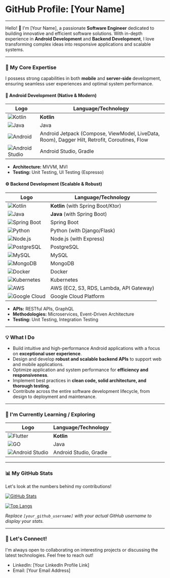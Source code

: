 # GitHub Profile: [Your Name]

---

Hello! 👋 I'm [Your Name], a passionate **Software Engineer** dedicated to building innovative and efficient software solutions. With in-depth experience in **Android Development** and **Backend Development**, I love transforming complex ideas into responsive applications and scalable systems.

---

### 🚀 My Core Expertise

I possess strong capabilities in both **mobile** and **server-side** development, ensuring seamless user experiences and optimal system performance.

#### 📱 Android Development (Native & Modern)
| Logo | Language/Technology |
|---|---|
| ![Kotlin](https://raw.githubusercontent.com/devicons/devicon/master/icons/kotlin/kotlin-original.svg) | **Kotlin** |
| ![Java](https://raw.githubusercontent.com/devicons/devicon/master/icons/java/java-original.svg) | Java |
| ![Android](https://raw.githubusercontent.com/devicons/devicon/master/icons/android/android-original.svg) | Android Jetpack (Compose, ViewModel, LiveData, Room), Dagger Hilt, Retrofit, Coroutines, Flow |
| ![Android Studio](https://raw.githubusercontent.com/devicons/devicon/master/icons/androidstudio/androidstudio-original.svg) | Android Studio, Gradle |

* **Architecture:** MVVM, MVI
* **Testing:** Unit Testing, UI Testing (Espresso)

#### ⚙️ Backend Development (Scalable & Robust)
| Logo | Language/Technology |
|---|---|
| ![Kotlin](https://raw.githubusercontent.com/devicons/devicon/master/icons/kotlin/kotlin-original.svg) | **Kotlin** (with Spring Boot/Ktor) |
| ![Java](https://raw.githubusercontent.com/devicons/devicon/master/icons/java/java-original.svg) | **Java** (with Spring Boot) |
| ![Spring Boot](https://raw.githubusercontent.com/devicons/devicon/master/icons/spring/spring-original.svg) | Spring Boot |
| ![Python](https://raw.githubusercontent.com/devicons/devicon/master/icons/python/python-original.svg) | Python (with Django/Flask) |
| ![Node.js](https://raw.githubusercontent.com/devicons/devicon/master/icons/nodejs/nodejs-original.svg) | Node.js (with Express) |
| ![PostgreSQL](https://raw.githubusercontent.com/devicons/devicon/master/icons/postgresql/postgresql-original.svg) | PostgreSQL |
| ![MySQL](https://raw.githubusercontent.com/devicons/devicon/master/icons/mysql/mysql-original.svg) | MySQL |
| ![MongoDB](https://raw.githubusercontent.com/devicons/devicon/master/icons/mongodb/mongodb-original.svg) | MongoDB |
| ![Docker](https://raw.githubusercontent.com/devicons/devicon/master/icons/docker/docker-original.svg) | Docker |
| ![Kubernetes](https://raw.githubusercontent.com/devicons/devicon/master/icons/kubernetes/kubernetes-plain.svg) | Kubernetes |
| ![AWS](https://raw.githubusercontent.com/devicons/devicon/master/icons/amazonwebservices/amazonwebservices-original.svg) | AWS (EC2, S3, RDS, Lambda, API Gateway) |
| ![Google Cloud](https://raw.githubusercontent.com/devicons/devicon/master/icons/googlecloud/googlecloud-original.svg) | Google Cloud Platform |

* **APIs:** RESTful APIs, GraphQL
* **Methodologies:** Microservices, Event-Driven Architecture
* **Testing:** Unit Testing, Integration Testing

---

### 💡 What I Do

* Build intuitive and high-performance Android applications with a focus on **exceptional user experience**.
* Design and develop **robust and scalable backend APIs** to support web and mobile applications.
* Optimize application and system performance for **efficiency and responsiveness**.
* Implement best practices in **clean code, solid architecture, and thorough testing**.
* Contribute across the entire software development lifecycle, from design to deployment and maintenance.

---

### 🌱 I'm Currently Learning / Exploring

| Logo | Language/Technology |
|---|---|
| ![Flutter](https://raw.githubusercontent.com/devicons/devicon/master/icons/kotlin/kotlin-original.svg) | **Kotlin** |
| ![GO](https://raw.githubusercontent.com/devicons/devicon/master/icons/java/java-original.svg) | Java |
| ![Android Studio](https://raw.githubusercontent.com/devicons/devicon/master/icons/androidstudio/androidstudio-original.svg) | Android Studio, Gradle |

---

### 📊 My GitHub Stats

Let's look at the numbers behind my contributions!

[![GitHub Stats](https://github-readme-stats.vercel.app/api?username=[your_github_username]&show_icons=true&theme=radical&hide_border=true)](https://github.com/[your_github_username])

[![Top Langs](https://github-readme-stats.vercel.app/api/top-langs/?username=[your_github_username]&layout=compact&theme=radical&hide_border=true)](https://github.com/[your_github_username])

*Replace `[your_github_username]` with your actual GitHub username to display your stats.*

---

### 🤝 Let's Connect!

I'm always open to collaborating on interesting projects or discussing the latest technologies. Feel free to reach out!

* LinkedIn: [Your LinkedIn Profile Link]
* Email: [Your Email Address]
